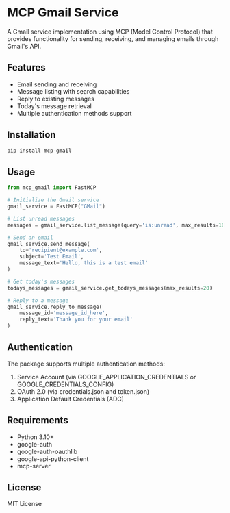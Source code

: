 # MCP Gmail Service

A Gmail service implementation using MCP (Model Control Protocol) that provides functionality for sending, receiving, and managing emails through Gmail's API.

## Features

- Email sending and receiving
- Message listing with search capabilities
- Reply to existing messages
- Today's message retrieval
- Multiple authentication methods support

## Installation

```bash
pip install mcp-gmail
```

## Usage

```python
from mcp_gmail import FastMCP

# Initialize the Gmail service
gmail_service = FastMCP("GMail")

# List unread messages
messages = gmail_service.list_message(query='is:unread', max_results=10)

# Send an email
gmail_service.send_message(
    to='recipient@example.com',
    subject='Test Email',
    message_text='Hello, this is a test email'
)

# Get today's messages
todays_messages = gmail_service.get_todays_messages(max_results=20)

# Reply to a message
gmail_service.reply_to_message(
    message_id='message_id_here',
    reply_text='Thank you for your email'
)
```

## Authentication

The package supports multiple authentication methods:
1. Service Account (via GOOGLE_APPLICATION_CREDENTIALS or GOOGLE_CREDENTIALS_CONFIG)
2. OAuth 2.0 (via credentials.json and token.json)
3. Application Default Credentials (ADC)

## Requirements

- Python 3.10+
- google-auth
- google-auth-oauthlib
- google-api-python-client
- mcp-server

## License

MIT License 